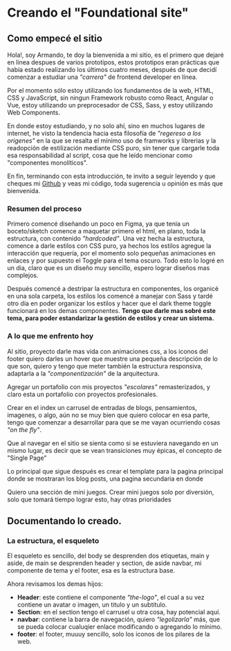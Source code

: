 # Creando el "Foundational site"

## Como empecé el sitio

Hola!, soy Armando, te doy la bienvenida a mi sitio, es el primero que dejaré en línea despues de varios prototipos, estos prototipos eran prácticas que había estado realizando los últimos cuatro meses, después de que decidí comenzar a estudiar una _"carrera"_ de frontend developer en línea.

Por el momento sólo estoy utilizando los fundamentos de la web, HTML, CSS y JavaScript, sin ningun Framework robusto como React, Angular o Vue, estoy utilizando un preprocesador de CSS, Sass, y estoy utilizando Web Components.

En donde estoy estudiando, y no solo ahí, sino en muchos lugares de internet, he visto la tendencia hacia esta filosofía de _"regereso a los origenes"_ en la que se resalta el mínimo uso de framworks y librerias y la readopción de estilización mediante CSS puro, sin tener que cargarle toda esa responsabilidad al script, cosa que he leído mencionar como "componentes monolíticos".

En fin, terminando con esta introducción, te invito a seguir leyendo y que cheques mi [Github](https://github.com/Ruiz7am) y veas mi código, toda sugerencia u opinión es más que bienvenida.

### Resumen del proceso

Primero comencé diseñando un poco en Figma, ya que tenia un boceto/sketch comence a maquetar primero el html, en plano, toda la estructura, con contenido _"hardcoded"_. Una vez hecha la estructura, comence a darle estilos con CSS puro, ya hechos los estilos agregue la interacción que requería, por el momento solo pequeñas animaciones en enlaces y por supuesto el Toggle para el tema oscuro. Todo esto lo logré en un dia, claro que es un diseño muy sencillo, espero lograr diseños mas complejos.

Después comencé a destripar la estructura en componentes, los organicé en una sola carpeta, los estilos los comencé a manejar con Sass y tardé otro día en poder organizar los estilos y hacer que el dark theme toggle funcionará en los demas componentes. **Tengo que darle mas sobré este tema, para poder estandarizar la gestión de estilos y crear un sistema.**

### A lo que me enfrento hoy

Al sitio, proyecto darle mas vida con animaciones css, a los iconos del footer quiero darles un hover que muestre una pequeña descripción de lo que son, quiero y tengo que meter también la estructura responsiva, adaptarla a la _"componentización"_ de la arquitectura. 

Agregar un portafolio con mis proyectos _"escolares"_ remasterizados, y claro esta un portafolio con proyectos profesionales.

Crear en el index un carrusel de entradas de blogs, pensamientos, imagenes, o algo, aún no se muy bien que quiero colocar en esa parte, tengo que comenzar a desarrollar para que se me vayan ocurriendo cosas _"on the fly"_.

Que al navegar en el sitio se sienta como si se estuviera navegando en un mismo lugar, es decir que se vean transiciones muy épicas, el concepto de "Single Page"

Lo principal que sigue después es crear el template para la pagina principal donde se mostraran los blog posts, una pagina secundaria en donde 

Quiero una sección de mini juegos. Crear mini juegos solo por diversión, solo que tomará tiempo lograr esto, hay otras prioridades


## Documentando lo creado.

### La estructura, el esqueleto

El esqueleto es sencillo, del body se desprenden dos etiquetas, main y aside, de main se desprenden header y section, de aside navbar, mi componente de tema y el footer, esa es la estructura base. 


Ahora revisamos los demas hijos:

- **Header**: este contiene el componente _"the-logo"_, el cual a su vez contiene un avatar o imagen, un titulo y un subtitulo. 
- **Section**: en el section tengo el carrusel u otra cosa, hay potencial aquí.
- **navbar**: contiene la barra de navegación, quiero _"legolizarla"_ más, que se pueda colocar cualuqier enlace modificando o agregando lo mínimo.
- **footer**: el footer, muuuy sencillo, solo los iconos de los pilares de la web.



